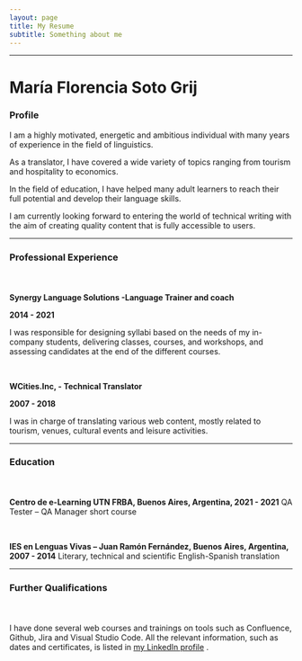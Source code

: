 ```yaml
---
layout: page
title: My Resume
subtitle: Something about me
---
```


---

# María Florencia Soto Grij

### **Profile**

I am a highly motivated, energetic and ambitious individual with many years of experience in the field of linguistics. 

As a translator, I have covered a wide variety of topics ranging from tourism and hospitality to economics.

In the field of education, I have 
helped many adult learners to reach their full potential and develop their language skills.

I am currently looking forward to entering the world of technical writing with the aim of creating quality content that is fully accessible to users.

---
### **Professional Experience**<p>&nbsp;</p>

**Synergy Language Solutions  -Language Trainer and coach**

**2014 - 2021**

I was responsible for designing syllabi based on the needs of my in-company students, delivering classes, courses, and workshops, and assessing candidates at the end of the different courses. <p>&nbsp;</p>

**WCities.Inc, - Technical Translator**

**2007 - 2018**

I was in charge of translating various web content, mostly related to tourism, venues, cultural events and leisure activities. 

---
### **Education**<p>&nbsp;</p>

**Centro de e-Learning UTN FRBA, Buenos Aires, Argentina, 2021 - 2021** QA Tester – QA Manager short course<p>&nbsp;</p>
 
**IES en Lenguas Vivas – Juan Ramón Fernández, Buenos Aires, Argentina, 2007 - 2014** 
Literary, technical and scientific English-Spanish translation

---
### **Further Qualifications**<p>&nbsp;</p>

I have done several web courses and trainings on tools such as Confluence, Github, Jira and Visual Studio Code. All the relevant information, such as dates and certificates, is listed in [my LinkedIn profile](https://www.linkedin.com/in/mar%C3%ADa-florencia-soto-537a66212/) .




